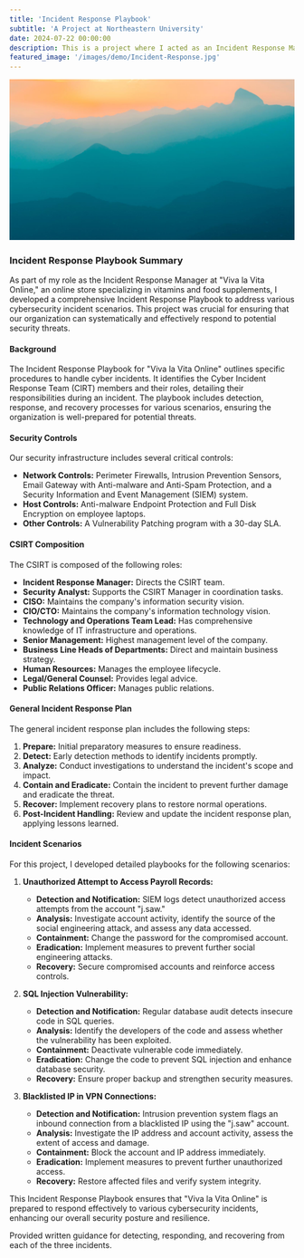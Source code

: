 ```yaml
---
title: 'Incident Response Playbook'
subtitle: 'A Project at Northeastern University'
date: 2024-07-22 00:00:00
description: This is a project where I acted as an Incident Response Manager and created Incident Response Playbook.
featured_image: '/images/demo/Incident-Response.jpg'
---
```


![](/images/demo/demo-landscape.jpg)

### Incident Response Playbook Summary

As part of my role as the Incident Response Manager at "Viva la Vita Online," an online store specializing in vitamins and food supplements, I developed a comprehensive Incident Response Playbook to address various cybersecurity incident scenarios. This project was crucial for ensuring that our organization can systematically and effectively respond to potential security threats.

#### Background
The Incident Response Playbook for "Viva la Vita Online" outlines specific procedures to handle cyber incidents. It identifies the Cyber Incident Response Team (CIRT) members and their roles, detailing their responsibilities during an incident. The playbook includes detection, response, and recovery processes for various scenarios, ensuring the organization is well-prepared for potential threats.

#### Security Controls
Our security infrastructure includes several critical controls:
- **Network Controls:** Perimeter Firewalls, Intrusion Prevention Sensors, Email Gateway with Anti-malware and Anti-Spam Protection, and a Security Information and Event Management (SIEM) system.
- **Host Controls:** Anti-malware Endpoint Protection and Full Disk Encryption on employee laptops.
- **Other Controls:** A Vulnerability Patching program with a 30-day SLA.

#### CSIRT Composition
The CSIRT is composed of the following roles:
- **Incident Response Manager:** Directs the CSIRT team.
- **Security Analyst:** Supports the CSIRT Manager in coordination tasks.
- **CISO:** Maintains the company's information security vision.
- **CIO/CTO:** Maintains the company's information technology vision.
- **Technology and Operations Team Lead:** Has comprehensive knowledge of IT infrastructure and operations.
- **Senior Management:** Highest management level of the company.
- **Business Line Heads of Departments:** Direct and maintain business strategy.
- **Human Resources:** Manages the employee lifecycle.
- **Legal/General Counsel:** Provides legal advice.
- **Public Relations Officer:** Manages public relations.

#### General Incident Response Plan
The general incident response plan includes the following steps:
1. **Prepare:** Initial preparatory measures to ensure readiness.
2. **Detect:** Early detection methods to identify incidents promptly.
3. **Analyze:** Conduct investigations to understand the incident's scope and impact.
4. **Contain and Eradicate:** Contain the incident to prevent further damage and eradicate the threat.
5. **Recover:** Implement recovery plans to restore normal operations.
6. **Post-Incident Handling:** Review and update the incident response plan, applying lessons learned.

#### Incident Scenarios
For this project, I developed detailed playbooks for the following scenarios:

1. **Unauthorized Attempt to Access Payroll Records:**
   - **Detection and Notification:** SIEM logs detect unauthorized access attempts from the account "j.saw."
   - **Analysis:** Investigate account activity, identify the source of the social engineering attack, and assess any data accessed.
   - **Containment:** Change the password for the compromised account.
   - **Eradication:** Implement measures to prevent further social engineering attacks.
   - **Recovery:** Secure compromised accounts and reinforce access controls.

2. **SQL Injection Vulnerability:**
   - **Detection and Notification:** Regular database audit detects insecure code in SQL queries.
   - **Analysis:** Identify the developers of the code and assess whether the vulnerability has been exploited.
   - **Containment:** Deactivate vulnerable code immediately.
   - **Eradication:** Change the code to prevent SQL injection and enhance database security.
   - **Recovery:** Ensure proper backup and strengthen security measures.

3. **Blacklisted IP in VPN Connections:**
   - **Detection and Notification:** Intrusion prevention system flags an inbound connection from a blacklisted IP using the "j.saw" account.
   - **Analysis:** Investigate the IP address and account activity, assess the extent of access and damage.
   - **Containment:** Block the account and IP address immediately.
   - **Eradication:** Implement measures to prevent further unauthorized access.
   - **Recovery:** Restore affected files and verify system integrity.

This Incident Response Playbook ensures that "Viva la Vita Online" is prepared to respond effectively to various cybersecurity incidents, enhancing our overall security posture and resilience.

   
Provided written guidance for detecting, responding, and recovering from each of the three incidents.
